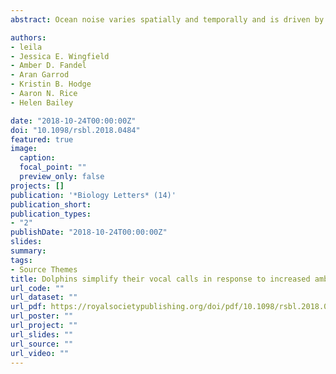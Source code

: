 ```yaml
---
abstract: Ocean noise varies spatially and temporally and is driven by natural and anthropogenic processes. Increased ambient noise levels can cause signal masking and communication impairment, affecting fitness and recruitment success. However, the effects of increasing ambient noise levels on marine species, such as marine mammals that primarily rely on sound for communication, are not well understood. We investigated the effects of concurrent ambient noise levels on social whistle calls produced by bottlenose dolphins (<em>Tursiops truncatus</em>) in the western North Atlantic. Elevated ambient noise levels were mainly caused by ship noise. Increases in ship noise, both within and below the dolphins' call bandwidth, resulted in higher dolphin whistle frequencies and a reduction in whistle contour complexity, an acoustic feature associated with individual identification. Consequently, the noise-induced simplification of dolphin whistles may reduce the information content in these acoustic signals and decrease effective communication, parent–offspring proximity or group cohesion.

authors:
- leila
- Jessica E. Wingfield
- Amber D. Fandel
- Aran Garrod
- Kristin B. Hodge
- Aaron N. Rice
- Helen Bailey

date: "2018-10-24T00:00:00Z"
doi: "10.1098/rsbl.2018.0484"
featured: true
image:
  caption: 
  focal_point: ""
  preview_only: false
projects: []
publication: '*Biology Letters* (14)'
publication_short:  
publication_types:
- "2"
publishDate: "2018-10-24T00:00:00Z"
slides: 
summary: 
tags:
- Source Themes
title: Dolphins simplify their vocal calls in response to increased ambient noise
url_code: ""
url_dataset: ""
url_pdf: https://royalsocietypublishing.org/doi/pdf/10.1098/rsbl.2018.0484
url_poster: ""
url_project: ""
url_slides: ""
url_source: ""
url_video: ""
---
```

